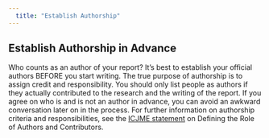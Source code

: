 ```yaml
---
  title: "Establish Authorship"
---
```


## Establish Authorship in Advance

Who counts as an author of your report? It’s best to establish your official authors BEFORE you start writing. The true purpose of authorship is to assign credit and responsibility. You should only list people as authors if they actually contributed to the research and the writing of the report. If you agree on who is and is not an author in advance, you can avoid an awkward conversation later on in the process. For further information on authorship criteria and responsibilities, see the <a href = "http://www.icmje.org/recommendations/browse/roles-and-responsibilities/defining-the-role-of-authors-and-contributors.html">ICJME statement</a> on Defining the Role of Authors and Contributors. 


